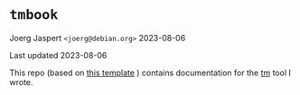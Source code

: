 # `tmbook`

Joerg Jaspert `<joerg@debian.org>` 2023-08-06

Last updated 2023-08-06

This repo (based on [this template](https://github.com/kg4zow/mdbook-template) ) contains documentation for the [tm](https://github.com/Ganneff/tm) tool I wrote.
